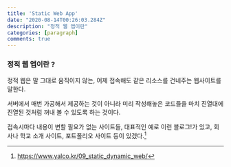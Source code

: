 ```yaml
---
title: 'Static Web App'
date: "2020-08-14T00:26:03.284Z"
description: "정적 웹 앱이란"
categories: [paragraph]
comments: true
---
```


### 정적 웹 앱이란 ?

정적 웹은 말 그대로 움직이지 않는, 어제 접속해도 같은 리소스를 건네주는 웹사이트를 말한다.

서버에서 매번 가공해서 제공하는 것이 아니라 미리 작성해놓은 코드들을 마치 진열대에 진열된 것처럼 꺼내 볼 수 있도록 하는 것이다.

접속시마다 내용이 변할 필요가 없는 사이트들, 대표적인 예로 이런 블로그!가 있고, 회사나 학교 소개 사이트, 포트폴리오 사이트 등이 있겠다.[^1]


[^1]: https://www.yalco.kr/09_static_dynamic_web/